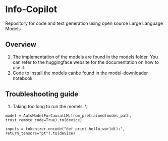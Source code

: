 # Info-Copilot
Repository for code and text generation using open source Large Language Models

## Overview
1. The implementation of the models are found in the models folder. You can refer to the huggingface website for the documentation on how to use it. 
2. Code to install the models canbe found in the model-downloader notebook

## Troubleshooting guide
1. Taking too long to run the models. \
```
model = AutoModelForCausalLM.from_pretrained(model_path, trust_remote_code=True).to(device)

inputs = tokenizer.encode("def print_hello_world():", return_tensors="pt").to(device)
```
